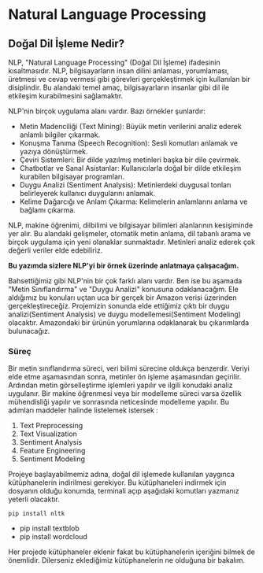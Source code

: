 #  Natural Language Processing 

## Doğal Dil İşleme Nedir?

NLP, "Natural Language Processing" (Doğal Dil İşleme) ifadesinin kısaltmasıdır. NLP, bilgisayarların insan dilini anlaması, yorumlaması, üretmesi ve cevap vermesi gibi görevleri gerçekleştirmek için kullanılan bir disiplindir. Bu alandaki temel amaç, bilgisayarların insanlar gibi dil ile etkileşim kurabilmesini sağlamaktır.

NLP'nin birçok uygulama alanı vardır. Bazı örnekler şunlardır:

* Metin Madenciliği (Text Mining): Büyük metin verilerini analiz ederek anlamlı bilgiler çıkarmak.
* Konuşma Tanıma (Speech Recognition): Sesli komutları anlamak ve yazıya dönüştürmek.
* Çeviri Sistemleri: Bir dilde yazılmış metinleri başka bir dile çevirmek.
* Chatbotlar ve Sanal Asistanlar: Kullanıcılarla doğal bir dilde etkileşim kurabilen bilgisayar programları.
* Duygu Analizi (Sentiment Analysis): Metinlerdeki duygusal tonları belirleyerek kullanıcı duygularını anlamak.
* Kelime Dağarcığı ve Anlam Çıkarma: Kelimelerin anlamlarını anlama ve bağlamı çıkarma.

NLP, makine öğrenimi, dilbilimi ve bilgisayar bilimleri alanlarının kesişiminde yer alır. Bu alandaki gelişmeler, otomatik metin anlama, dil tabanlı arama ve birçok uygulama için yeni olanaklar sunmaktadır.
Metinleri analiz ederek çok değerli veriler elde edebiliriz.

**Bu yazımda sizlere NLP'yi bir örnek üzerinde anlatmaya çalışacağım.**

Bahsettiğimiz gibi NLP'nin bir çok farklı alanı vardır. Ben ise bu aşamada "Metin Sınıflandırma" ve "Duygu Analizi" konusuna odaklanacağım. Ele aldığımız bu konuları uçtan uca bir gerçek bir Amazon verisi üzerinden gerçekleştireceğiz. Projemizin sonunda elde ettiğimiz çıktı bir duygu analizi(Sentiment Analysis) ve duygu modellemesi(Sentiment Modeling) olacaktır. Amazondaki bir ürünün yorumlarına odaklanarak bu çıkarımlarda bulunacağız.

### Süreç 
Bir metin sınıflandırma süreci, veri bilimi sürecine oldukça benzerdir. Veriyi elde etme aşamasından sonra, metinler ön işleme aşamasından geçirilir. Ardından metin görselleştirme işlemleri yapılır ve ilgili konudaki analiz uygulanır. Bir makine öğrenmesi veya bir modelleme süreci varsa özellik mühendisliği yapılır ve sonrasında neticesinde modelleme yapılır. Bu adımları maddeler halinde listelemek istersek :

1. Text Preprocessing
2. Text Visualization
3. Sentiment Analysis
4. Feature Engineering
5. Sentiment Modeling

Projeye başlayabilmemiz adına, doğal dil işlemede kullanılan yaygınca kütüphanelerin indirilmesi gerekiyor. Bu kütüphaneleri indirmek için dosyanın olduğu konumda, terminali açıp aşağıdaki komutları yazmanız yeterli olacaktır. 

```pip install nltk```
* pip install textblob
* pip install wordcloud

Her projede kütüphaneler eklenir fakat bu kütüphanelerin içeriğini bilmek de önemlidir. Dilerseniz eklediğimiz kütüphanelerin ne olduğuna bir bakalım.


